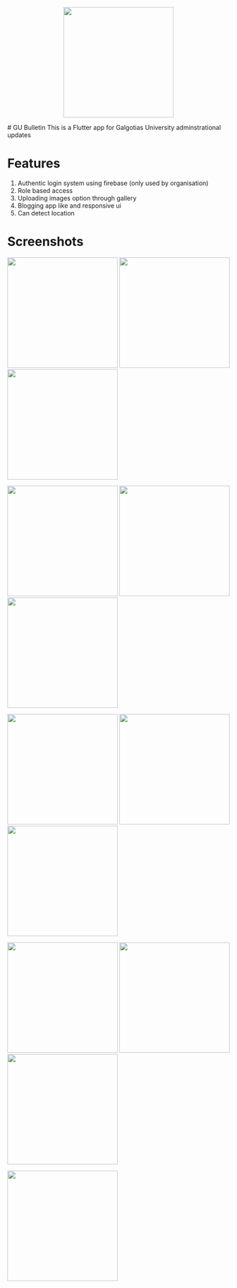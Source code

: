<p align="center">
<img src="images/logo.png" width=250 class="center">
</p>
# GU Bulletin
This is a Flutter app for Galgotias University adminstrational updates                                                 

# Features
 1. Authentic login system using firebase (only used by organisation)
 2. Role based access
 3. Uploading images option through gallery
 4. Blogging app like and responsive ui
 5. Can detect location
 
# Screenshots

<img src="ss/1.png" width=250>  <img src="ss/2.png" width=250>  <img src="ss/3.png" width=250>  

<img src="ss/4.png" width=250>  <img src="ss/5.png" width=250>  <img src="ss/6.png" width=250>  

<img src="ss/7.png" width=250>  <img src="ss/8.png" width=250>  <img src="ss/9.png" width=250>

<img src="ss/10.png" width=250>  <img src="ss/11.png" width=250>  <img src="ss/12.png" width=250>

<img src="ss/13.png" width=250>

